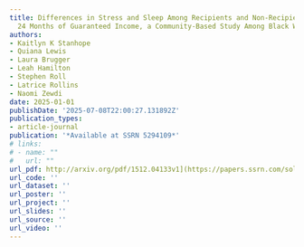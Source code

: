 ```yaml
---
title: Differences in Stress and Sleep Among Recipients and Non-Recipients of 12 and
  24 Months of Guaranteed Income, a Community-Based Study Among Black Women in Georgia
authors:
- Kaitlyn K Stanhope
- Quiana Lewis
- Laura Brugger
- Leah Hamilton
- Stephen Roll
- Latrice Rollins
- Naomi Zewdi
date: 2025-01-01
publishDate: '2025-07-08T22:00:27.131892Z'
publication_types:
- article-journal
publication: '*Available at SSRN 5294109*'
# links:
# - name: ""
#   url: ""
url_pdf: http://arxiv.org/pdf/1512.04133v1](https://papers.ssrn.com/sol3/papers.cfm?abstract_id=5294109
url_code: ''
url_dataset: ''
url_poster: ''
url_project: ''
url_slides: ''
url_source: ''
url_video: ''
---
```

